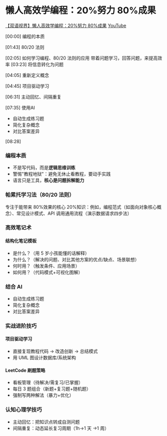 # 懒人高效学编程：20%努力 80%成果

[【双语视界】懒人高效学编程：20%努力 80%成果](https://www.bilibili.com/video/BV1vwZcYCE3r/?share_source=copy_web&vd_source=9c1e19a73fa7bd23bb37aa8d7467d862)
[YouTube](https://youtu.be/pXHnLbyDKNQ?si=Q-4GqzxkyinX6I42)


[00:00] 编程的本质

[01:43] 80/20 法则

[02:05] 如何学习编程、80/20 法则的应用
带着问题学习，回答问题，来提高效率
[03:23] 将信息转化为问题

[04:05] 重新定义概念

[04:45] 项目驱动学习

[06:31] 主动回忆、间隔重复

[07:35] 使用AI
- 自动生成练习题
- 简化复杂概念
- 对比答案差异

[08:28] 

### 编程本质

- 不是写代码，而是**逻辑思维训练**
- 警惕"教程地狱"：避免无休止看教程，要动手实践
- 语言只是工具，**核心是问题拆解能力**

### 帕累托学习法（80/20 法则）
专注于能带来 80%效果的核心 20%知识：例如，编程范式（如面向对象核心概念）、常见设计模式、API 调用通用流程（演示数据请求四步法）

### 高效笔记术

#### 结构化笔记模板

- 是什么？（用 5 岁小孩能懂的话解释）
- 为什么？（解决的问题、对比其他方案的优点/缺点、场景联想）
- 何时用？（触发条件、应用场景）
- 如何用？（代码模式+可视化图解）

### 结合 AI
- 自动生成练习题
- 简化复杂概念
- 对比答案差异

### 实战进阶技巧

#### 项目驱动学习

- 直接复现教程代码 → 改造创新 → 总结模式
- 用 UML 图设计数据库/系统架构

#### LeetCode 刷题策略

- 看板管理（待解决/需复习/已掌握）
- 每日 3 题组合（新题+复习题+随机题）
- 强制写两种解法（暴力+优化）

### 认知心理学技巧

- 主动回忆：把知识点转成自测问题
- 间隔重复：动态延长复习周期（1h→1 天 →1 周）
